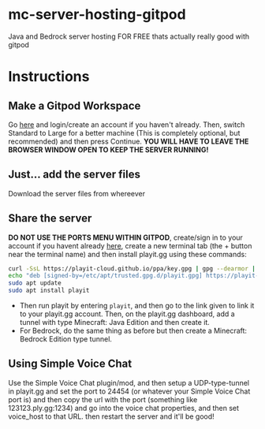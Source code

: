 # mc-server-hosting-gitpod
Java and Bedrock server hosting FOR FREE thats actually really good with gitpod

# Instructions
## Make a Gitpod Workspace
Go [here](https://gitpod.io/#https://github.com/cwrayne/mc-server-hosting-gitpod) and login/create an account if you haven't already. Then, switch Standard to Large for a better machine (This is completely optional, but recommended) and then press Continue.
**YOU WILL HAVE TO LEAVE THE BROWSER WINDOW OPEN TO KEEP THE SERVER RUNNING!**
## Just... add the server files
Download the server files from whereever
## Share the server
**DO NOT USE THE PORTS MENU WITHIN GITPOD**, create/sign in to your account if you havent already [here](https://playit.gg/login), create a new terminal tab (the + button near the terminal name) and then install playit.gg using these commands:
```sh
curl -SsL https://playit-cloud.github.io/ppa/key.gpg | gpg --dearmor | sudo tee /etc/apt/trusted.gpg.d/playit.gpg >/dev/null
echo "deb [signed-by=/etc/apt/trusted.gpg.d/playit.gpg] https://playit-cloud.github.io/ppa/data ./" | sudo tee /etc/apt/sources.list.d/playit-cloud.list
sudo apt update
sudo apt install playit
```
- Then run playit by entering `playit`, and then go to the link given to link it to your playit.gg account. Then, on the playit.gg dashboard, add a tunnel with type Minecraft: Java Edition and then create it.
- For Bedrock, do the same thing as before but then create a Minecraft: Bedrock Edition type tunnel.

## Using Simple Voice Chat
Use the Simple Voice Chat plugin/mod, and then setup a UDP-type-tunnel in playit.gg and set the port to 24454 (or whatever your Simple Voice Chat port is) and then copy the url with the port (something like 123123.ply.gg:1234) and go into the voice chat properties, and then set voice_host to that URL. then restart the server and it'll be good!
